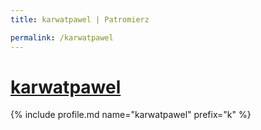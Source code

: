 ```yaml
---
title: karwatpawel | Patromierz

permalink: /karwatpawel
---
```


# [karwatpawel](https://patronite.pl/karwatpawel)

{% include profile.md name="karwatpawel" prefix="k" %}
